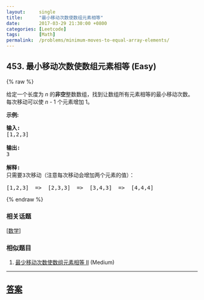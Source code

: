 ```yaml
---
layout:     single
title:      "最小移动次数使数组元素相等"
date:       2017-03-29 21:30:00 +0800
categories: [Leetcode]
tags:       [Math]
permalink:  /problems/minimum-moves-to-equal-array-elements/
---
```


## 453. 最小移动次数使数组元素相等 (Easy)

{% raw %}

<p>给定一个长度为 <em>n</em> 的<strong>非空</strong>整数数组，找到让数组所有元素相等的最小移动次数。每次移动可以使 <em>n</em> - 1 个元素增加 1。</p>

<p><strong>示例:</strong></p>

<pre>
<strong>输入:</strong>
[1,2,3]

<strong>输出:</strong>
3

<strong>解释:</strong>
只需要3次移动（注意每次移动会增加两个元素的值）：

[1,2,3]  =&gt;  [2,3,3]  =&gt;  [3,4,3]  =&gt;  [4,4,4]
</pre>

{% endraw %}

### 相关话题
  [[数学](https://github.com/openset/leetcode/tree/master/tag/math/README.md)]

### 相似题目
  1. [最少移动次数使数组元素相等 II](/problems/minimum-moves-to-equal-array-elements-ii) (Medium)

---

## [答案](https://github.com/openset/leetcode/tree/master/problems/minimum-moves-to-equal-array-elements)

